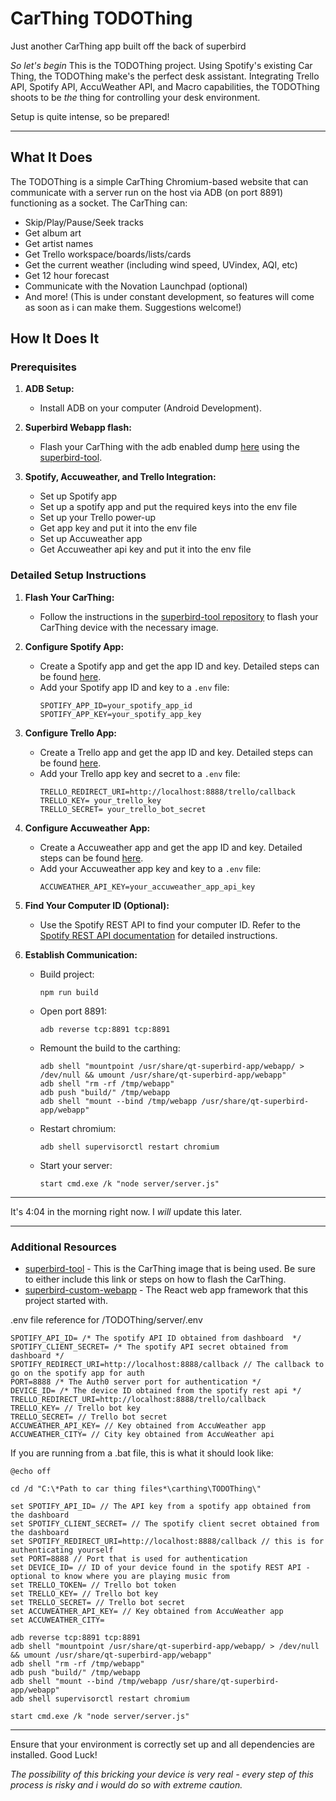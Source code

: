 # CarThing TODOThing

Just another CarThing app built off the back of superbird

*So let's begin*
This is the TODOThing project. Using Spotify's existing Car Thing, the TODOThing make's the perfect desk assistant. Integrating Trello API, Spotify API, AccuWeather API, and Macro capabilities, the TODOThing shoots to be *the* thing for controlling your desk environment. 

Setup is quite intense, so be prepared!

---

## What It Does

The TODOThing is a simple CarThing Chromium-based website that can communicate with a server run on the host via ADB (on port 8891) functioning as a socket. The CarThing can:

- Skip/Play/Pause/Seek tracks
- Get album art
- Get artist names
- Get Trello workspace/boards/lists/cards
- Get the current weather (including wind speed, UVindex, AQI, etc)
- Get 12 hour forecast
- Communicate with the Novation Launchpad (optional)
- And more! (This is under constant development, so features will come as soon as i can make them. Suggestions welcome!)

## How It Does It

### Prerequisites

1. **ADB Setup:**
   - Install ADB on your computer (Android Development).

2. **Superbird Webapp flash:**
   - Flash your CarThing with the adb enabled dump [here](https://mega.nz/folder/NxNXQCaT#-n1zkoXsJuw-5rQ-ZYzRJw) using the [superbird-tool](https://github.com/bishopdynamics/superbird-tool).

3. **Spotify, Accuweather, and Trello Integration:**
   - Set up Spotify app
    - Set up a spotify app and put the required keys into the env file 
   - Set up your Trello power-up
    - Get app key and put it into the env file
   - Set up Accuweather app
    - Get Accuweather api key and put it into the env file

### Detailed Setup Instructions

1. **Flash Your CarThing:**
   - Follow the instructions in the [superbird-tool repository](https://github.com/bishopdynamics/superbird-tool) to flash your CarThing device with the necessary image.

2. **Configure Spotify App:**
   - Create a Spotify app and get the app ID and key. Detailed steps can be found [here](https://developer.spotify.com/documentation/web-api/quick-start/).
   - Add your Spotify app ID and key to a `.env` file:
     ```
     SPOTIFY_APP_ID=your_spotify_app_id
     SPOTIFY_APP_KEY=your_spotify_app_key
     ```
3. **Configure Trello App:**
   - Create a Trello app and get the app ID and key. Detailed steps can be found [here](https://developer.atlassian.com/cloud/trello/guides/power-ups/your-first-power-up/).
   - Add your Trello app key and secret to a `.env` file:
     ```
     TRELLO_REDIRECT_URI=http://localhost:8888/trello/callback
     TRELLO_KEY= your_trello_key
     TRELLO_SECRET= your_trello_bot_secret
     ```
4. **Configure Accuweather App:**
   - Create a Accuweather app and get the app ID and key. Detailed steps can be found [here](https://developer.accuweather.com/).
   - Add your Accuweather app key and key to a `.env` file:
     ```
     ACCUWEATHER_API_KEY=your_accuweather_app_api_key
     ```

5. **Find Your Computer ID (Optional):**
   - Use the Spotify REST API to find your computer ID. Refer to the [Spotify REST API documentation](https://developer.spotify.com/documentation/web-api/reference/#/operations/get-information-about-the-users-current-playback) for detailed instructions.

6. **Establish Communication:**
   - Build project:
     ```
     npm run build
     ```
   - Open port 8891:
     ```
     adb reverse tcp:8891 tcp:8891
     ```
   - Remount the build to the carthing:
     ```
     adb shell "mountpoint /usr/share/qt-superbird-app/webapp/ > /dev/null && umount /usr/share/qt-superbird-app/webapp"
     adb shell "rm -rf /tmp/webapp"
     adb push "build/" /tmp/webapp
     adb shell "mount --bind /tmp/webapp /usr/share/qt-superbird-app/webapp"
     ```
   - Restart chromium:
     ```
     adb shell supervisorctl restart chromium
     ```
   - Start your server:
     ```
     start cmd.exe /k "node server/server.js"
     ```

---

It's 4:04 in the morning right now. I *will* update this later.

---

### Additional Resources

- [superbird-tool](https://github.com/bishopdynamics/superbird-tool) - This is the CarThing image that is being used. Be sure to either include this link or steps on how to flash the CarThing.
- [superbird-custom-webapp](https://github.com/pajowu/superbird-custom-webapp/tree/main) - The React web app framework that this project started with.

.env file reference for /TODOThing/server/.env
```
SPOTIFY_API_ID= /* The spotify API ID obtained from dashboard  */
SPOTIFY_CLIENT_SECRET= /* The spotify API secret obtained from dashboard */
SPOTIFY_REDIRECT_URI=http://localhost:8888/callback // The callback to go on the spotify app for auth
PORT=8888 /* The Auth0 server port for authentication */
DEVICE_ID= /* The device ID obtained from the spotify rest api */
TRELLO_REDIRECT_URI=http://localhost:8888/trello/callback
TRELLO_KEY= // Trello bot key
TRELLO_SECRET= // Trello bot secret
ACCUWEATHER_API_KEY= // Key obtained from AccuWeather app
ACCUWEATHER_CITY= // City key obtained from AccuWeather api
```

If you are running from a .bat file, this is what it should look like:
```
@echo off

cd /d "C:\*Path to car thing files*\carthing\TODOThing\"

set SPOTIFY_API_ID= // The API key from a spotify app obtained from the dashboard
set SPOTIFY_CLIENT_SECRET= // The spotify client secret obtained from the dashboard  
set SPOTIFY_REDIRECT_URI=http://localhost:8888/callback // this is for authenticating yourself
set PORT=8888 // Port that is used for authentication
set DEVICE_ID= // ID of your device found in the spotify REST API - optional to know where you are playing music from
set TRELLO_TOKEN= // Trello bot token
set TRELLO_KEY= // Trello bot key
set TRELLO_SECRET= // Trello bot secret
set ACCUWEATHER_API_KEY= // Key obtained from AccuWeather app
set ACCUWEATHER_CITY=

adb reverse tcp:8891 tcp:8891
adb shell "mountpoint /usr/share/qt-superbird-app/webapp/ > /dev/null && umount /usr/share/qt-superbird-app/webapp"
adb shell "rm -rf /tmp/webapp"
adb push "build/" /tmp/webapp
adb shell "mount --bind /tmp/webapp /usr/share/qt-superbird-app/webapp"
adb shell supervisorctl restart chromium

start cmd.exe /k "node server/server.js"
```

---

Ensure that your environment is correctly set up and all dependencies are installed. Good Luck!


*The possibility of this bricking your device is very real - every step of this process is risky and i would do so with extreme caution.*